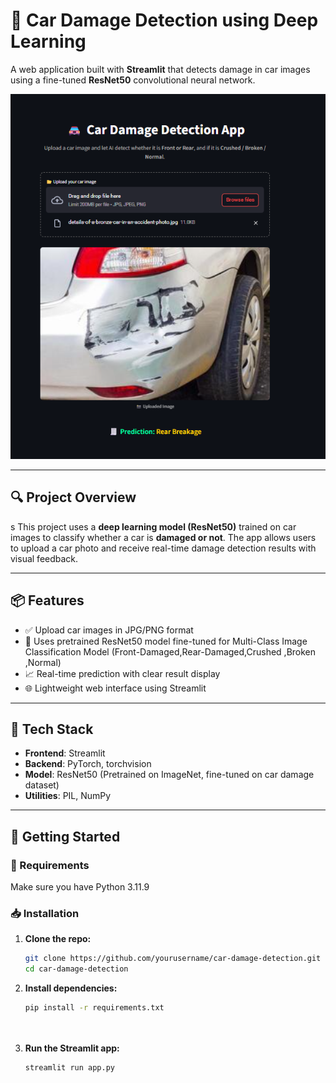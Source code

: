# 🚗 Car Damage Detection using Deep Learning

A web application built with **Streamlit** that detects damage in car images using a fine-tuned **ResNet50** convolutional neural network.

![App_Screenshot](App_Screenshot%20.jpg.png)

---

## 🔍 Project Overview
s
This project uses a **deep learning model (ResNet50)** trained on car images to classify whether a car is **damaged or not**. The app allows users to upload a car photo and receive real-time damage detection results with visual feedback.

---

## 📦 Features

- ✅ Upload car images in JPG/PNG format
- 🧠 Uses pretrained ResNet50 model fine-tuned for Multi-Class Image Classification Model (Front-Damaged,Rear-Damaged,Crushed ,Broken ,Normal)
- 📈 Real-time prediction with clear result display
- 🌐 Lightweight web interface using Streamlit

---

## 🧰 Tech Stack

- **Frontend**: Streamlit
- **Backend**: PyTorch, torchvision
- **Model**: ResNet50 (Pretrained on ImageNet, fine-tuned on car damage dataset)
- **Utilities**: PIL, NumPy

---

## 🚀 Getting Started

### 🔧 Requirements

Make sure you have Python 3.11.9

### 📥 Installation

1. **Clone the repo:**
   ```bash
   git clone https://github.com/yourusername/car-damage-detection.git
   cd car-damage-detection
   

2. **Install dependencies:**
   ```bash
   pip install -r requirements.txt




3. **Run the Streamlit app:**
   ```bash
   streamlit run app.py


